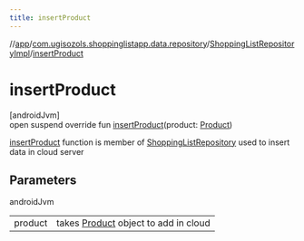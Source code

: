```yaml
---
title: insertProduct
---
```

//[app](../../../index.html)/[com.ugisozols.shoppinglistapp.data.repository](../index.html)/[ShoppingListRepositoryImpl](index.html)/[insertProduct](insert-product.html)



# insertProduct



[androidJvm]\
open suspend override fun [insertProduct](insert-product.html)(product: [Product](../../com.ugisozols.shoppinglistapp.domain.models/-product/index.html))



[insertProduct](insert-product.html) function is member of [ShoppingListRepository](../../com.ugisozols.shoppinglistapp.domain.repository/-shopping-list-repository/index.html) used to insert data in cloud server



## Parameters


androidJvm

| | |
|---|---|
| product | takes [Product](../../com.ugisozols.shoppinglistapp.domain.models/-product/index.html) object to add in cloud |




